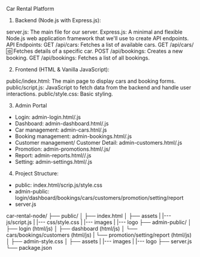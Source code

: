 Car Rental Platform

1. Backend (Node.js with Express.js):

server.js: The main file for our server.
Express.js: A minimal and flexible Node.js web application framework that we'll use to create API endpoints.
API Endpoints:
GET /api/cars: Fetches a list of available cars.
GET /api/cars/:id: Fetches details of a specific car.
POST /api/bookings: Creates a new booking.
GET /api/bookings: Fetches a list of all bookings.

2. Frontend (HTML & Vanilla JavaScript):

public/index.html: The main page to display cars and booking forms.
public/script.js: JavaScript to fetch data from the backend and handle user interactions.
public/style.css: Basic styling.

3. Admin Portal
- Login: admin-login.html/.js
- Dashboard: admin-dashboard.html/.js 
- Car management: admin-cars.htnl/.js 
- Booking management: admin-bookings.html/.js
- Customer management/ Customer Detail: admin-customers.html/.js
- Promotion: admin-promotions.html/.js/
- Report: admin-reports.html//.js
- Setting: admin-settings.html/.js
  
4. Project Structure:
- public: index.html/scrip.js/style.css
- admin-public: login/dashboard/bookings/cars/customers/promotion/setting/report
- server.js
  
car-rental-node/
├── public/
│   ├── index.html
│   ├── assets
|        |--- js/script.js
|        |--- css/style.css
|        |--- images
|        |--- logo
├── admin-public/
│   ├── login (html/js)
│   ├── dashboard  (html/js)
│   └── cars/bookings/customers  (html/js)
|   └── promotion/setting/report (html/js)
│   ├── admin-style.css
│   ├── assets
|        |--- images
|        |--- logo
├── server.js
└── package.json

